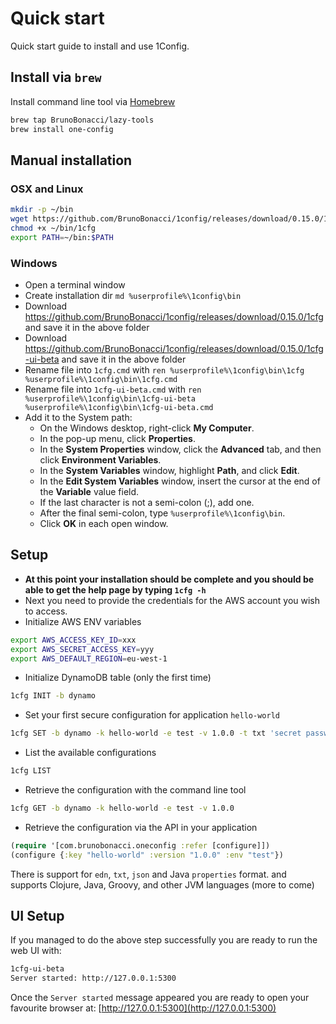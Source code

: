 # Quick start

Quick start guide to install and use 1Config.

## Install via `brew`

Install command line tool via [Homebrew](https://brew.sh/)
``` bash
brew tap BrunoBonacci/lazy-tools
brew install one-config
```

## Manual installation

### OSX and Linux

``` bash
mkdir -p ~/bin
wget https://github.com/BrunoBonacci/1config/releases/download/0.15.0/1cfg -O ~/bin/1cfg
chmod +x ~/bin/1cfg
export PATH=~/bin:$PATH
```

### Windows

 - Open a terminal window
 - Create installation dir `md %userprofile%\1config\bin`
 - Download https://github.com/BrunoBonacci/1config/releases/download/0.15.0/1cfg and save it in the above folder
 - Download https://github.com/BrunoBonacci/1config/releases/download/0.15.0/1cfg-ui-beta and save it in the above folder
 - Rename file into `1cfg.cmd` with `ren %userprofile%\1config\bin\1cfg %userprofile%\1config\bin\1cfg.cmd`
 - Rename file into `1cfg-ui-beta.cmd` with `ren %userprofile%\1config\bin\1cfg-ui-beta %userprofile%\1config\bin\1cfg-ui-beta.cmd`
 - Add it to the System path:
     - On the Windows desktop, right-click **My Computer**.
     - In the pop-up menu, click **Properties**.
     - In the **System Properties** window, click the **Advanced** tab, and then click **Environment Variables**.
     - In the **System Variables** window, highlight **Path**, and click **Edit**.
     - In the **Edit System Variables** window, insert the cursor at the end of the **Variable** value field.
     - If the last character is not a semi-colon (;), add one.
     - After the final semi-colon, type `%userprofile%\1config\bin`.
     - Click **OK** in each open window.

## Setup

  * **At this point your installation should be complete and you
    should be able to get the help page by typing `1cfg -h`**
  * Next you need to provide the credentials for the AWS account you
    wish to access.
  * Initialize AWS ENV variables
  ``` bash
  export AWS_ACCESS_KEY_ID=xxx
  export AWS_SECRET_ACCESS_KEY=yyy
  export AWS_DEFAULT_REGION=eu-west-1
  ```
  * Initialize DynamoDB table (only the first time)
  ``` bash
  1cfg INIT -b dynamo
  ```
  * Set your first secure configuration for application `hello-world`
  ``` bash
  1cfg SET -b dynamo -k hello-world -e test -v 1.0.0 -t txt 'secret password'
  ```
  * List the available configurations
  ``` bash
  1cfg LIST
  ```
  * Retrieve the configuration with the command line tool
  ``` bash
  1cfg GET -b dynamo -k hello-world -e test -v 1.0.0
  ```
  * Retrieve the configuration via the API in your application
  ``` clojure
  (require '[com.brunobonacci.oneconfig :refer [configure]])
  (configure {:key "hello-world" :version "1.0.0" :env "test"})
  ```

There is support for `edn`, `txt`, `json` and Java `properties` format.
and supports Clojure, Java, Groovy, and other JVM languages (more to come)

## UI Setup

If you managed to do the above step successfully you are ready to run
the web UI with:

``` bash
1cfg-ui-beta
Server started: http://127.0.0.1:5300
```

Once the `Server started` message appeared you are ready to open your
favourite browser at: [http://127.0.0.1:5300](http://127.0.0.1:5300)
